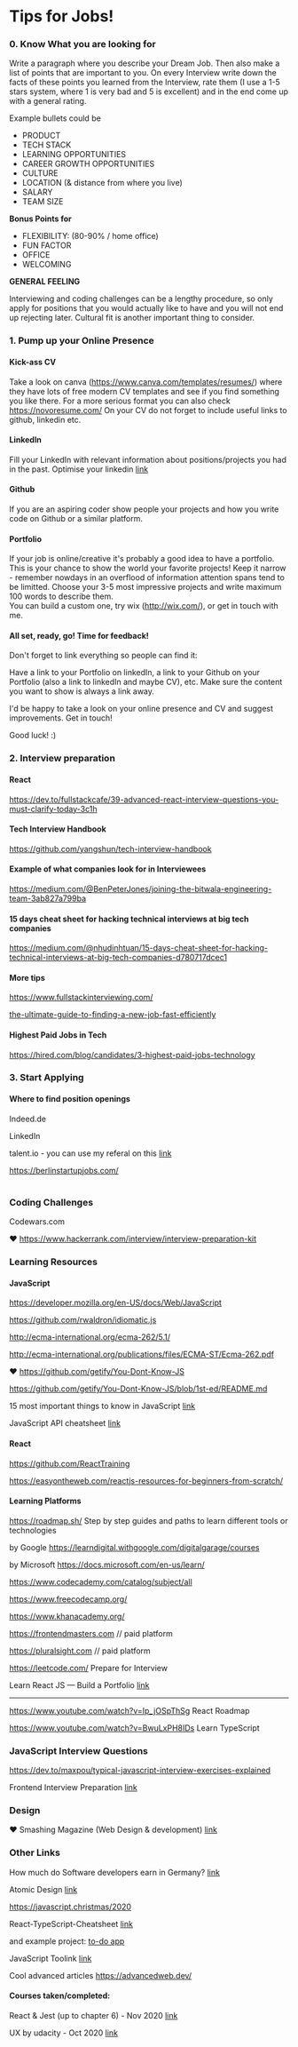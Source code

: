 # Tips for Jobs!

### 0. Know What you are looking for
Write a paragraph where you describe your Dream Job. Then also make a list of points that are important to you. On every Interview write down the facts of these points you learned from the Interview, rate them (I use a 1-5 stars system, where 1 is very bad and 5 is excellent) and in the end come up with a general rating.


Example bullets could be

* PRODUCT
* TECH STACK 
* LEARNING OPPORTUNITIES
* CAREER GROWTH OPPORTUNITIES
* CULTURE
* LOCATION (& distance from where you live)
* SALARY
* TEAM SIZE

**Bonus Points for**

* FLEXIBILITY: (80-90% / home office)
* FUN FACTOR
* OFFICE
* WELCOMING

**GENERAL FEELING** 

Interviewing and coding challenges can be a lengthy procedure, so only apply for positions that you would actually like to have and you will not end up rejecting later. Cultural fit is another important thing to consider. 

### 1. Pump up your Online Presence
#### Kick-ass CV
Take a look on canva (https://www.canva.com/templates/resumes/) where they have lots of free modern CV templates and see if you find something you like there. For a more serious format you can also check https://novoresume.com/
  On your CV do not forget to include useful links to github, linkedin etc.
#### LinkedIn
Fill your LinkedIn with relevant information about positions/projects you had in the past.
Optimise your linkedin [link](https://careers.workopolis.com/advice/optimize-linkedin-profile-job-hunt-will-thank/)
#### Github
If you are an aspiring coder show people your projects and how you write code on Github or a similar platform.
#### Portfolio
If your job is online/creative it's probably a good idea to have a portfolio.
This is your chance to show the world your favorite projects! Keep it narrow - remember nowdays in an overflood of information attention spans tend to be limitted. Choose your 3-5 most impressive projects and write maximum 100 words to describe them.  
You can build a custom one, try wix (http://wix.com/), or get in touch with me.

#### All set, ready, go! Time for feedback!
Don't forget to link everything so people can find it: 

Have a link to your Portfolio on linkedIn, a link to your Github on your Portfolio (also a link to linkedIn and maybe CV), etc. 
Make sure the content you want to show is always a link away.

I'd be happy to take a look on your online presence and CV and suggest improvements. Get in touch!

Good luck! :)

### 2. Interview preparation

#### React 

https://dev.to/fullstackcafe/39-advanced-react-interview-questions-you-must-clarify-today-3c1h

#### Tech Interview Handbook
https://github.com/yangshun/tech-interview-handbook

#### Example of what companies look for in Interviewees
https://medium.com/@BenPeterJones/joining-the-bitwala-engineering-team-3ab827a799ba

#### 15 days cheat sheet for hacking technical interviews at big tech companies
https://medium.com/@nhudinhtuan/15-days-cheat-sheet-for-hacking-technical-interviews-at-big-tech-companies-d780717dcec1

#### More tips
https://www.fullstackinterviewing.com/

[the-ultimate-guide-to-finding-a-new-job-fast-efficiently](https://medium.com/@adriaankolff/the-ultimate-guide-to-finding-a-new-job-fast-efficiently-23ac5a50d2c8)

#### Highest Paid Jobs in Tech 
https://hired.com/blog/candidates/3-highest-paid-jobs-technology

### 3. Start Applying

#### Where to find position openings
Indeed.de

LinkedIn

talent.io - you can use my referal on this [link](https://www.talent.io/ref/FqzSvdMY)

https://berlinstartupjobs.com/

# 

### Coding Challenges
Codewars.com

♥ https://www.hackerrank.com/interview/interview-preparation-kit

### Learning Resources

#### JavaScript
https://developer.mozilla.org/en-US/docs/Web/JavaScript

https://github.com/rwaldron/idiomatic.js

http://ecma-international.org/ecma-262/5.1/

http://ecma-international.org/publications/files/ECMA-ST/Ecma-262.pdf

♥ https://github.com/getify/You-Dont-Know-JS

https://github.com/getify/You-Dont-Know-JS/blob/1st-ed/README.md

15 most important things to know in JavaScript [link](https://codewithanto.medium.com/15-most-important-concepts-that-every-javascript-programmer-must-know-e0f0f04db3e0)

JavaScript API cheatsheet [link](https://overapi.com/javascript)

#### React

https://github.com/ReactTraining

https://easyontheweb.com/reactjs-resources-for-beginners-from-scratch/

#### Learning Platforms

https://roadmap.sh/ Step by step guides and paths to learn different tools or technologies

by Google https://learndigital.withgoogle.com/digitalgarage/courses

by Microsoft https://docs.microsoft.com/en-us/learn/

https://www.codecademy.com/catalog/subject/all

https://www.freecodecamp.org/

https://www.khanacademy.org/

https://frontendmasters.com // paid platform

https://pluralsight.com // paid platform

https://leetcode.com/ Prepare for Interview

Learn React JS — Build a Portfolio [link](https://codeburst.io/learn-react-js-build-a-portfolio-single-page-application-spa-ba001082a711)


---
https://www.youtube.com/watch?v=Ip_jOSpThSg React Roadmap

https://www.youtube.com/watch?v=BwuLxPH8IDs Learn TypeScript

### JavaScript Interview Questions
https://dev.to/maxpou/typical-javascript-interview-exercises-explained

Frontend Interview Preparation [link](https://advancedweb.dev/frontend-interview-part-1-overview)


### Design
♥ Smashing Magazine (Web Design & development) [link](https://www.smashingmagazine.com/)

### Other Links
How much do Software developers earn in Germany? [link](https://blog.honeypot.io/how-much-do-developers-earn-in-germany/?fbclid=IwAR0IUmcZQZ7avu0MEnwVDm9ENRRV3aYXYnR_Ei6RyrPrhhIP8BY1WkPHyhM)

Atomic Design [link](https://www.canva.com/templates/resumes/)

https://javascript.christmas/2020

React-TypeScript-Cheatsheet [link](https://react-typescript-cheatsheet.netlify.app/docs/basic/getting-started/basic_type_example)

and example project: [to-do app](https://github.com/laststance/create-react-app-typescript-todo-example-2020)

JavaScript Toolink [link](https://advancedweb.dev/javascript-tooling-overview)

Cool advanced articles https://advancedweb.dev/


#### Courses taken/completed: 
 
React & Jest (up to chapter 6) - Nov 2020 [link](https://app.pluralsight.com/course-player?clipId=7a0e2bac-d11b-4699-a028-f982a5e50266)

UX by udacity - Oct 2020 [link](https://classroom.udacity.com/courses/ud849)


